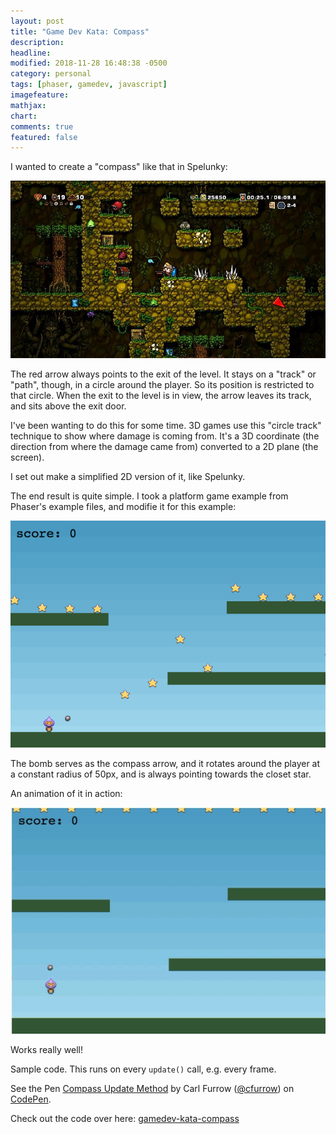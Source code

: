 ```yaml
---
layout: post
title: "Game Dev Kata: Compass"
description:
headline:
modified: 2018-11-28 16:48:38 -0500
category: personal
tags: [phaser, gamedev, javascript]
imagefeature:
mathjax:
chart:
comments: true
featured: false
---
```


I wanted to create a "compass" like that in Spelunky:

<img src="/assets/photos/201811/CECE5CDC-A561-40A7-A9AE-AFDD6C7B50B9.png" alt="Spelunky Compass" />

The red arrow always points to the exit of the level. It stays on a "track" or "path", though, in a circle around the player. So its position is restricted to that circle. When the exit to the level is in view, the arrow leaves its track, and sits above the exit door.

I've been wanting to do this for some time. 3D games use this "circle track" technique to show where damage is coming from. It's a 3D coordinate (the direction from where the damage came from) converted to a 2D plane (the screen).

I set out make a simplified 2D version of it, like Spelunky.

The end result is quite simple. I took a platform game example from Phaser's example files, and modifie it for this example:

<img src="/assets/photos/201811/A8607D75-92C9-4914-9E52-171EBC159193.png" alt="My Compass" />


The bomb serves as the compass arrow, and it rotates around the player at a constant radius of 50px, and is always pointing towards the closet star.

An animation of it in action:

<img src="/assets/photos/201811/2018-11-28_16-22-12.gif" alt="Compass in action" />

Works really well!

Sample code. This runs on every `update()` call, e.g. every frame.

<p data-height="609" data-theme-id="0" data-slug-hash="vQVbOY" data-default-tab="js" data-user="cfurrow" data-pen-title="Compass Update Method" data-preview="true" class="codepen">See the Pen <a href="https://codepen.io/cfurrow/pen/vQVbOY/">Compass Update Method</a> by Carl Furrow (<a href="https://codepen.io/cfurrow">@cfurrow</a>) on <a href="https://codepen.io">CodePen</a>.</p>
<script async src="https://static.codepen.io/assets/embed/ei.js"></script>

Check out the code over here: [gamedev-kata-compass](https://github.com/cfurrow/gamedev-kata-compass)
